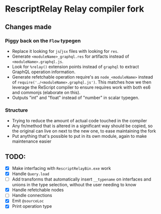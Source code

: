 # RescriptRelay Relay compiler fork

## Changes made

### Piggy back on the `Flow` typegen
* Replace it looking for `js`/`jsx` files with looking for `res`.
* Generate `<moduleName>_graphql.res` for artifacts instead of `<moduleName>.graphql.js`.
* Look for `%relay()` extension points instead of `graphql` to extract GraphQL operation information.
* Generate refetchable operation require's as `node_<moduleName>` instead of `require('./<moduleName>.graphql.js')`. This matches how we then leverage the ReScript compiler to ensure requires work with both es6 and commonjs (elaborate on this).
* Outputs "int" and "float" instead of "number" in scalar typegen.

### Structure
* Trying to reduce the amount of actual code touched in the compiler
* Any fn/method that is altered in a significant way should be copied, so the original can live on next to the new one, to ease maintaining the fork
* Put anything that's possible to put in its own module, again to make maintenance easier

## TODO:
* [x] Make interfacing with `RescriptRelayBin.exe` work
* [x] Handle `Query.load`
* [ ] Add transforms that automatically insert `__typename` on interfaces and unions in the type selection, without the user needing to know
* [x] Handle refetchable nodes
* [ ] Handle connections
* [x] Emit `@sourceLoc`
* [x] Print operation type
